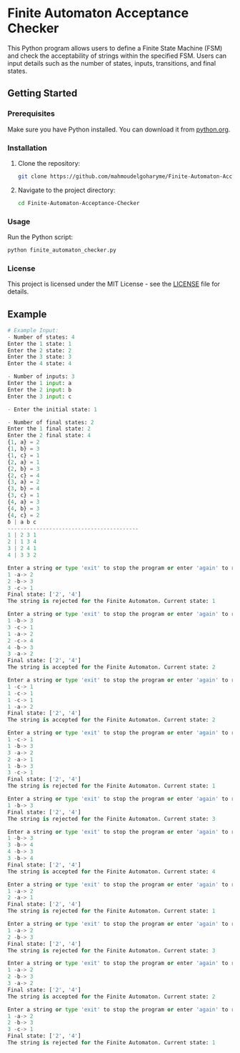 # Finite Automaton Acceptance Checker

This Python program allows users to define a Finite State Machine (FSM) and check the acceptability of strings within the specified FSM. Users can input details such as the number of states, inputs, transitions, and final states.

## Getting Started

### Prerequisites

Make sure you have Python installed. You can download it from [python.org](https://www.python.org/downloads/).

### Installation

1. Clone the repository:

    ```bash
    git clone https://github.com/mahmoudelgoharyme/Finite-Automaton-Acceptance-Checker.git
    ```

2. Navigate to the project directory:

    ```bash
    cd Finite-Automaton-Acceptance-Checker
    ```

### Usage

Run the Python script:

```bash
python finite_automaton_checker.py
```

### License

This project is licensed under the MIT License - see the [LICENSE](LICENSE) file for details.

## Example

```python
# Example Input:
- Number of states: 4
Enter the 1 state: 1
Enter the 2 state: 2
Enter the 3 state: 3
Enter the 4 state: 4

- Number of inputs: 3
Enter the 1 input: a
Enter the 2 input: b
Enter the 3 input: c

- Enter the initial state: 1

- Number of final states: 2
Enter the 1 final state: 2
Enter the 2 final state: 4
{1, a} = 2
{1, b} = 3
{1, c} = 1
{2, a} = 1
{2, b} = 3
{2, c} = 4
{3, a} = 2
{3, b} = 4
{3, c} = 1
{4, a} = 3
{4, b} = 3
{4, c} = 2
δ | a b c
-----------------------------------------
1 | 2 3 1
2 | 1 3 4
3 | 2 4 1
4 | 3 3 2

Enter a string or type 'exit' to stop the program or enter 'again' to run the program again: abc
1 -a-> 2
2 -b-> 3
3 -c-> 1
Final state: ['2', '4']
The string is rejected for the Finite Automaton. Current state: 1

Enter a string or type 'exit' to stop the program or enter 'again' to run the program again: bcacba
1 -b-> 3
3 -c-> 1
1 -a-> 2
2 -c-> 4
4 -b-> 3
3 -a-> 2
Final state: ['2', '4']
The string is accepted for the Finite Automaton. Current state: 2

Enter a string or type 'exit' to stop the program or enter 'again' to run the program again: ccca
1 -c-> 1
1 -c-> 1
1 -c-> 1
1 -a-> 2
Final state: ['2', '4']
The string is accepted for the Finite Automaton. Current state: 2

Enter a string or type 'exit' to stop the program or enter 'again' to run the program again: cbaabc
1 -c-> 1
1 -b-> 3
3 -a-> 2
2 -a-> 1
1 -b-> 3
3 -c-> 1
Final state: ['2', '4']
The string is rejected for the Finite Automaton. Current state: 1

Enter a string or type 'exit' to stop the program or enter 'again' to run the program again: b
1 -b-> 3
Final state: ['2', '4']
The string is rejected for the Finite Automaton. Current state: 3

Enter a string or type 'exit' to stop the program or enter 'again' to run the program again: bbbb
1 -b-> 3
3 -b-> 4
4 -b-> 3
3 -b-> 4
Final state: ['2', '4']
The string is accepted for the Finite Automaton. Current state: 4

Enter a string or type 'exit' to stop the program or enter 'again' to run the program again: aa
1 -a-> 2
2 -a-> 1
Final state: ['2', '4']
The string is rejected for the Finite Automaton. Current state: 1

Enter a string or type 'exit' to stop the program or enter 'again' to run the program again: ab
1 -a-> 2
2 -b-> 3
Final state: ['2', '4']
The string is rejected for the Finite Automaton. Current state: 3

Enter a string or type 'exit' to stop the program or enter 'again' to run the program again: aba
1 -a-> 2
2 -b-> 3
3 -a-> 2
Final state: ['2', '4']
The string is accepted for the Finite Automaton. Current state: 2

Enter a string or type 'exit' to stop the program or enter 'again' to run the program again: abc
1 -a-> 2
2 -b-> 3
3 -c-> 1
Final state: ['2', '4']
The string is rejected for the Finite Automaton. Current state: 1
